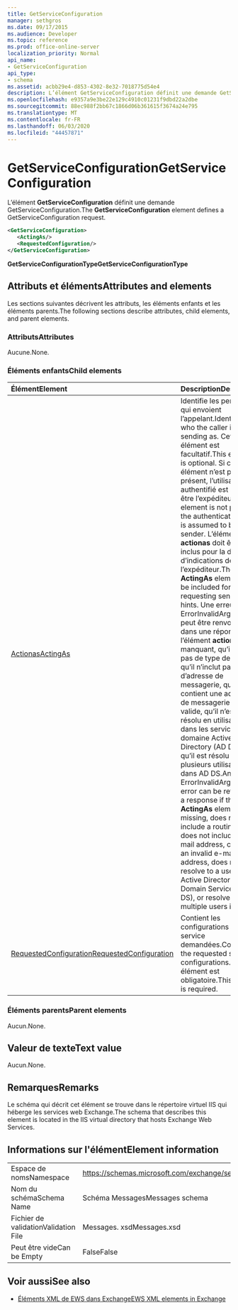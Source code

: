 ```yaml
---
title: GetServiceConfiguration
manager: sethgros
ms.date: 09/17/2015
ms.audience: Developer
ms.topic: reference
ms.prod: office-online-server
localization_priority: Normal
api_name:
- GetServiceConfiguration
api_type:
- schema
ms.assetid: acbb29e4-d853-4302-8e32-7018775d54e4
description: L’élément GetServiceConfiguration définit une demande GetServiceConfiguration.
ms.openlocfilehash: e9357a9e3be22e129c4910c01231f9dbd22a2dbe
ms.sourcegitcommit: 88ec988f2bb67c1866d06b361615f3674a24e795
ms.translationtype: MT
ms.contentlocale: fr-FR
ms.lasthandoff: 06/03/2020
ms.locfileid: "44457871"
---
```

# <a name="getserviceconfiguration"></a><span data-ttu-id="2aaea-103">GetServiceConfiguration</span><span class="sxs-lookup"><span data-stu-id="2aaea-103">GetServiceConfiguration</span></span>

<span data-ttu-id="2aaea-104">L’élément **GetServiceConfiguration** définit une demande GetServiceConfiguration.</span><span class="sxs-lookup"><span data-stu-id="2aaea-104">The **GetServiceConfiguration** element defines a GetServiceConfiguration request.</span></span> 
  
```XML
<GetServiceConfiguration>
   <ActingAs/>
   <RequestedConfiguration/>
</GetServiceConfiguration>
```

 <span data-ttu-id="2aaea-105">**GetServiceConfigurationType**</span><span class="sxs-lookup"><span data-stu-id="2aaea-105">**GetServiceConfigurationType**</span></span>
## <a name="attributes-and-elements"></a><span data-ttu-id="2aaea-106">Attributs et éléments</span><span class="sxs-lookup"><span data-stu-id="2aaea-106">Attributes and elements</span></span>

<span data-ttu-id="2aaea-107">Les sections suivantes décrivent les attributs, les éléments enfants et les éléments parents.</span><span class="sxs-lookup"><span data-stu-id="2aaea-107">The following sections describe attributes, child elements, and parent elements.</span></span>
  
### <a name="attributes"></a><span data-ttu-id="2aaea-108">Attributs</span><span class="sxs-lookup"><span data-stu-id="2aaea-108">Attributes</span></span>

<span data-ttu-id="2aaea-109">Aucune.</span><span class="sxs-lookup"><span data-stu-id="2aaea-109">None.</span></span>
  
### <a name="child-elements"></a><span data-ttu-id="2aaea-110">Éléments enfants</span><span class="sxs-lookup"><span data-stu-id="2aaea-110">Child elements</span></span>

|<span data-ttu-id="2aaea-111">**Élément**</span><span class="sxs-lookup"><span data-stu-id="2aaea-111">**Element**</span></span>|<span data-ttu-id="2aaea-112">**Description**</span><span class="sxs-lookup"><span data-stu-id="2aaea-112">**Description**</span></span>|
|:-----|:-----|
|[<span data-ttu-id="2aaea-113">Actionas</span><span class="sxs-lookup"><span data-stu-id="2aaea-113">ActingAs</span></span>](actingas.md) <br/> |<span data-ttu-id="2aaea-114">Identifie les personnes qui envoient l’appelant.</span><span class="sxs-lookup"><span data-stu-id="2aaea-114">Identifies who the caller is sending as.</span></span> <span data-ttu-id="2aaea-115">Cet élément est facultatif.</span><span class="sxs-lookup"><span data-stu-id="2aaea-115">This element is optional.</span></span> <span data-ttu-id="2aaea-116">Si cet élément n’est pas présent, l’utilisateur authentifié est supposé être l’expéditeur.</span><span class="sxs-lookup"><span data-stu-id="2aaea-116">If this element is not present, the authenticated user is assumed to be the sender.</span></span> <span data-ttu-id="2aaea-117">L’élément **actionas** doit être inclus pour la demande d’indications de l’expéditeur.</span><span class="sxs-lookup"><span data-stu-id="2aaea-117">The **ActingAs** element must be included for requesting sender hints.</span></span> <span data-ttu-id="2aaea-118">Une erreur ErrorInvalidArgument peut être renvoyée dans une réponse si l’élément **actionas** est manquant, qu’il n’inclut pas de type de routage, qu’il n’inclut pas d’adresse de messagerie, qu’il contient une adresse de messagerie non valide, qu’il n’est pas résolu en utilisateur dans les services de domaine Active Directory (AD DS) ou qu’il est résolu en plusieurs utilisateurs dans AD DS.</span><span class="sxs-lookup"><span data-stu-id="2aaea-118">An ErrorInvalidArgument error can be returned in a response if the **ActingAs** element is missing, does not include a routing type, does not include an e-mail address, contains an invalid e-mail address, does not resolve to a user in Active Directory Domain Services (AD DS), or resolves to multiple users in AD DS.</span></span>  <br/> |
|[<span data-ttu-id="2aaea-119">RequestedConfiguration</span><span class="sxs-lookup"><span data-stu-id="2aaea-119">RequestedConfiguration</span></span>](requestedconfiguration.md) <br/> |<span data-ttu-id="2aaea-120">Contient les configurations de service demandées.</span><span class="sxs-lookup"><span data-stu-id="2aaea-120">Contains the requested service configurations.</span></span> <span data-ttu-id="2aaea-121">Cet élément est obligatoire.</span><span class="sxs-lookup"><span data-stu-id="2aaea-121">This element is required.</span></span>  <br/> |
   
### <a name="parent-elements"></a><span data-ttu-id="2aaea-122">Éléments parents</span><span class="sxs-lookup"><span data-stu-id="2aaea-122">Parent elements</span></span>

<span data-ttu-id="2aaea-123">Aucun.</span><span class="sxs-lookup"><span data-stu-id="2aaea-123">None.</span></span>
  
## <a name="text-value"></a><span data-ttu-id="2aaea-124">Valeur de texte</span><span class="sxs-lookup"><span data-stu-id="2aaea-124">Text value</span></span>

<span data-ttu-id="2aaea-125">Aucun.</span><span class="sxs-lookup"><span data-stu-id="2aaea-125">None.</span></span>
  
## <a name="remarks"></a><span data-ttu-id="2aaea-126">Remarques</span><span class="sxs-lookup"><span data-stu-id="2aaea-126">Remarks</span></span>

<span data-ttu-id="2aaea-127">Le schéma qui décrit cet élément se trouve dans le répertoire virtuel IIS qui héberge les services web Exchange.</span><span class="sxs-lookup"><span data-stu-id="2aaea-127">The schema that describes this element is located in the IIS virtual directory that hosts Exchange Web Services.</span></span>
  
## <a name="element-information"></a><span data-ttu-id="2aaea-128">Informations sur l'élément</span><span class="sxs-lookup"><span data-stu-id="2aaea-128">Element information</span></span>

|||
|:-----|:-----|
|<span data-ttu-id="2aaea-129">Espace de noms</span><span class="sxs-lookup"><span data-stu-id="2aaea-129">Namespace</span></span>  <br/> |https://schemas.microsoft.com/exchange/services/2006/messages  <br/> |
|<span data-ttu-id="2aaea-130">Nom du schéma</span><span class="sxs-lookup"><span data-stu-id="2aaea-130">Schema Name</span></span>  <br/> |<span data-ttu-id="2aaea-131">Schéma Messages</span><span class="sxs-lookup"><span data-stu-id="2aaea-131">Messages schema</span></span>  <br/> |
|<span data-ttu-id="2aaea-132">Fichier de validation</span><span class="sxs-lookup"><span data-stu-id="2aaea-132">Validation File</span></span>  <br/> |<span data-ttu-id="2aaea-133">Messages. xsd</span><span class="sxs-lookup"><span data-stu-id="2aaea-133">Messages.xsd</span></span>  <br/> |
|<span data-ttu-id="2aaea-134">Peut être vide</span><span class="sxs-lookup"><span data-stu-id="2aaea-134">Can be Empty</span></span>  <br/> |<span data-ttu-id="2aaea-135">False</span><span class="sxs-lookup"><span data-stu-id="2aaea-135">False</span></span>  <br/> |
   
## <a name="see-also"></a><span data-ttu-id="2aaea-136">Voir aussi</span><span class="sxs-lookup"><span data-stu-id="2aaea-136">See also</span></span>



- [<span data-ttu-id="2aaea-137">Éléments XML de EWS dans Exchange</span><span class="sxs-lookup"><span data-stu-id="2aaea-137">EWS XML elements in Exchange</span></span>](ews-xml-elements-in-exchange.md)

